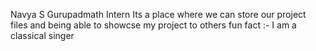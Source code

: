 Navya S Gurupadmath
Intern
Its a place where we can store our project files and being able to showcse my project to others
fun fact :- I am a classical singer
